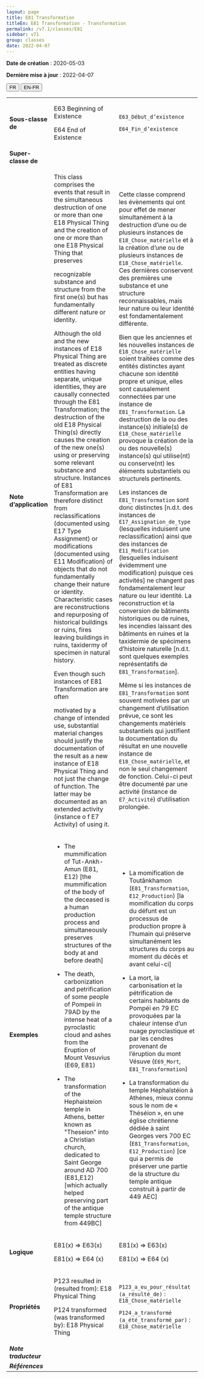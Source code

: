 ```yaml
---
layout: page
title: E81 Transformation
titleEn: E81 Transformation - Transformation
permalink: /v7.1/classes/E81
sidebar: v71
group: classes
date: 2022-04-07
---
```


**Date de création** : 2020-05-03

**Dernière mise à jour** : 2022-04-07

<div class="lang-buttons">
  <button id="fr" class="activate">FR</button>
  <button id="en-fr">EN-FR</button>
</div>

<table>
				<tbody>
				<tr>
					<td><strong>Sous-classe de</strong></td>
					<td class="en"><p>E63 Beginning of Existence</p>
							<p>E64 End of Existence</p>
							</td>
						<td><p><code class="language-plaintext highlighter-rouge">E63_Début_d’existence</code> </p>
							<p><code class="language-plaintext highlighter-rouge">E64_Fin_d’existence</code> </p>
							</td>
						</tr>
					<tr>
					<td><strong>Super-classe de</strong></td>
					<td class="en"><p></p>
							</td>
						<td><p></p>
							</td>
						</tr>
					<tr>
					<td><strong>Note d’application</strong></td>
					<td class="en"><p>This class comprises the events that result in the simultaneous destruction of one or more than one E18 Physical Thing and the creation of one or more than one E18 Physical Thing that preserves</p>
							<p>recognizable substance and structure from the first one(s) but has fundamentally different nature or identity.</p>
							<p></p>
							<p>Although the old and the new instances of E18 Physical Thing are treated as discrete entities having separate, unique identities, they are causally connected through the E81 Transformation; the destruction of the old E18 Physical Thing(s) directly causes the creation of the new one(s) using or preserving some relevant substance and structure. Instances of E81 Transformation are therefore distinct from reclassifications (documented using E17 Type Assignment) or modifications (documented using E11 Modification) of objects that do not fundamentally change their nature or identity. Characteristic cases are reconstructions and repurposing of historical buildings or ruins, fires leaving buildings in ruins, taxidermy of specimen in natural history.</p>
							<p></p>
							<p>Even though such instances of E81 Transformation are often</p>
							<p>motivated by a change of intended use, substantial material changes should justify the documentation of the result as a new instance of E18 Physical Thing and not just the change of function. The latter may be documented as an extended activity (instance o f E7 Activity) of using it.</p>
							</td>
						<td><p>Cette classe comprend les évènements qui ont pour effet de mener simultanément à la destruction d’une ou de plusieurs instances de <code class="language-plaintext highlighter-rouge">E18_Chose_matérielle</code> et à la création d’une ou de plusieurs instances de  <code class="language-plaintext highlighter-rouge">E18_Chose_matérielle</code>. Ces dernières conservent des premières une substance et une structure reconnaissables, mais leur nature ou leur identité est fondamentalement différente.</p>
							<p>Bien que les anciennes et les nouvelles instances de <code class="language-plaintext highlighter-rouge">E18_Chose_matérielle</code> soient traitées comme des entités distinctes ayant chacune son identité propre et unique, elles sont causalement connectées par une instance de <code class="language-plaintext highlighter-rouge">E81_Transformation</code>. La destruction de la ou des instance(s) initiale(s) de <code class="language-plaintext highlighter-rouge">E18_Chose_matérielle</code> provoque la création de la ou des nouvelle(s) instance(s) qui utilise(nt) ou conserve(nt) les éléments substantiels ou structurels pertinents.</p>
							<p>Les instances de <code class="language-plaintext highlighter-rouge">E81_Transformation</code> sont donc distinctes [n.d.t. des instances de <code class="language-plaintext highlighter-rouge">E17_Assignation_de_type</code> (lesquelles induisent une reclassification) ainsi que des instances de <code class="language-plaintext highlighter-rouge">E11_Modification</code> (lesquelles induisent évidemment une modification) puisque ces activités] ne changent pas fondamentalement leur nature ou leur identité. La reconstruction et la conversion de bâtiments historiques ou de ruines, les incendies laissant des bâtiments en ruines et la taxidermie de spécimens d’histoire naturelle [n.d.t. sont quelques exemples représentatifs de <code class="language-plaintext highlighter-rouge">E81_Transformation</code>].</p>
							<p>Même si les instances de <code class="language-plaintext highlighter-rouge">E81_Transformation</code> sont souvent motivées par un changement d’utilisation prévue, ce sont les changements matériels substantiels qui justifient la documentation du résultat en une nouvelle instance de <code class="language-plaintext highlighter-rouge">E18_Chose_matérielle</code>, et non le seul changement de fonction. Celui-ci peut être documenté par une activité (instance de <code class="language-plaintext highlighter-rouge">E7_Activité</code>) d’utilisation prolongée.</p>
							</td>
						</tr>
					<tr>
					<td><strong>Exemples</strong></td>
					<td class="en"><ul><li><p>The mummification of Tut-Ankh-Amun (E81, E12) [the mummification of the body of the deceased is a human production process and simultaneously preserves structures of the body at and before death]</p>
							</li>
									<li><p>The death, carbonization and petrification of some people of Pompeii in 79AD by the intense heat of a pyroclastic cloud and ashes from the Eruption of Mount Vesuvius (E69, E81)</p>
							</li>
										<li><p>The transformation of the Hephaisteion temple in Athens, better known as "Theseion" into a Christian church, dedicated to Saint George around AD 700 (E81,E12) [which actually helped preserving part of the antique temple structure from 449BC]</p>
							</li></ul>
										</td>
						<td><ul><li><p>La momification de Toutânkhamon (<code class="language-plaintext highlighter-rouge">E81_Transformation</code>, <code class="language-plaintext highlighter-rouge">E12_Production</code>) [la momification du corps du défunt est un processus de production propre à l’humain qui préserve simultanément les structures du corps au moment du décès et avant celui-ci]</p>
							</li>
									<li><p>La mort, la carbonisation et la pétrification de certains habitants de Pompéi en 79 EC provoquées par la chaleur intense d’un nuage pyroclastique et par les cendres provenant de l’éruption du mont Vésuve (<code class="language-plaintext highlighter-rouge">E69_Mort</code>, <code class="language-plaintext highlighter-rouge">E81_Transformation</code>)</p>
							</li>
										<li><p>La transformation du temple Héphaïstéion à Athènes, mieux connu sous le nom de « Théséion », en une église chrétienne dédiée à saint Georges vers 700 EC (<code class="language-plaintext highlighter-rouge">E81_Transformation</code>, <code class="language-plaintext highlighter-rouge">E12_Production</code>) [ce qui a permis de préserver une partie de la structure du temple antique construit à partir de 449 AEC]</p>
							</li></ul>
										</td>
						</tr>
					<tr>
					<td><strong>Logique</strong></td>
					<td class="en"><p>E81(x) ⇒ E63(x)</p>
							<p>E81(x) ⇒ E64 (x)</p>
							</td>
						<td><p>E81(x) ⇒ E63(x)</p>
							<p>E81(x) ⇒ E64 (x)</p>
							</td>
						</tr>
					<tr>
					<td><strong>Propriétés</strong></td>
					<td class="en"><p>P123 resulted in (resulted from): E18 Physical Thing</p>
							<p>P124 transformed (was transformed by): E18 Physical Thing</p>
							</td>
						<td><p><code class="language-plaintext highlighter-rouge">P123_a_eu_pour_résultat (a_résulté_de)</code> : <code class="language-plaintext highlighter-rouge">E18_Chose_matérielle</code> </p>
							<p><code class="language-plaintext highlighter-rouge">P124_a_transformé (a_été_transformé_par)</code> : <code class="language-plaintext highlighter-rouge">E18_Chose_matérielle</code></p>
							</td>
						</tr>
					<tr>
					<td><strong><em>Note traducteur</em></strong></td>
					<td colspan="2"><p></p>
							</td>
						</tr>
					<tr>
					<td><strong><em>Références</em></strong></td>
					<td colspan="2"><p><em></em></p>
							</td>
						</tr>
					</tbody>
				</table>
				